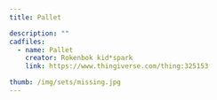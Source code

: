 ```yaml
---
title: Pallet

description: ""
cadfiles:
  - name: Pallet
    creator: Rokenbok kid*spark
    link: https://www.thingiverse.com/thing:325153

thumb: /img/sets/missing.jpg
---
```

